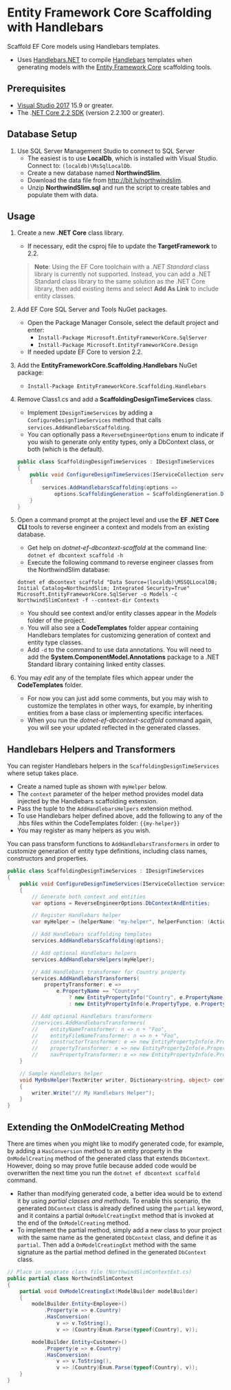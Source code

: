 # Entity Framework Core Scaffolding with Handlebars

Scaffold EF Core models using Handlebars templates.

- Uses [Handlebars.NET](https://github.com/rexm/Handlebars.Net) to compile [Handlebars](http://handlebarsjs.com) templates when generating models with the [Entity Framework Core](https://github.com/aspnet/EntityFrameworkCore) scaffolding tools.
 
## Prerequisites

- [Visual Studio 2017](https://www.visualstudio.com/downloads/) 15.9 or greater.
- The .[NET Core 2.2 SDK](https://www.microsoft.com/net/download/core) (version 2.2.100 or greater).

## Database Setup

1. Use SQL Server Management Studio to connect to SQL Server
    - The easiest is to use **LocalDb**, which is installed with Visual Studio.  
    Connect to: `(localdb)\MsSqlLocalDb`.
    - Create a new database named **NorthwindSlim**.
    - Download the data file from <http://bit.ly/northwindslim>.
    - Unzip **NorthwindSlim.sql** and run the script to create tables and populate them with data.

## Usage

1. Create a new **.NET Core** class library.
    - If necessary, edit the csproj file to update the **TargetFramework** to 2.2.

    > **Note**: Using the EF Core toolchain with a _.NET Standard_ class library is currently not supported. Instead, you can add a .NET Standard class library to the same solution as the .NET Core library, then add existing items and select **Add As Link** to include entity classes.

2. Add EF Core SQL Server and Tools NuGet packages.  
    - Open the Package Manager Console, select the default project and enter:
        + `Install-Package Microsoft.EntityFrameworkCore.SqlServer`
        + `Install-Package Microsoft.EntityFrameworkCore.Design`
    - If needed update EF Core to version 2.2.

3. Add the **EntityFrameworkCore.Scaffolding.Handlebars** NuGet package:
    - `Install-Package EntityFrameworkCore.Scaffolding.Handlebars`

4. Remove Class1.cs and add a **ScaffoldingDesignTimeServices** class.
    - Implement `IDesignTimeServices` by adding a `ConfigureDesignTimeServices` method
      that calls `services.AddHandlebarsScaffolding`.
    - You can optionally pass a `ReverseEngineerOptions` enum to indicate if you wish 
      to generate only entity types, only a DbContext class, or both (which is the default).

    ```csharp
    public class ScaffoldingDesignTimeServices : IDesignTimeServices
    {
        public void ConfigureDesignTimeServices(IServiceCollection services)
        {
            services.AddHandlebarsScaffolding(options =>
                options.ScaffoldingGeneration = ScaffoldingGeneration.DbContextAndEntities);
        }
    }
    ```

5. Open a command prompt at the project level and use the **EF .NET Core CLI** tools to reverse engineer a context and models from an existing database.
    - Get help on _dotnet-ef-dbcontext-scaffold_ at the command line: `dotnet ef dbcontext scaffold -h`
    - Execute the following command to reverse engineer classes from the NorthwindSlim database:

    ```
    dotnet ef dbcontext scaffold "Data Source=(localdb)\MSSQLLocalDB; Initial Catalog=NorthwindSlim; Integrated Security=True" Microsoft.EntityFrameworkCore.SqlServer -o Models -c NorthwindSlimContext -f --context-dir Contexts
    ```

    - You should see context and/or entity classes appear in the _Models_ folder of the project.
    - You will also see a **CodeTemplates** folder appear containing Handlebars templates for customizing generation of context and entity type classes.
    - Add `-d` to the command to use data annotations. You will need to add the **System.ComponentModel.Annotations** package to a .NET Standard library containing linked entity classes.

6. You may _edit_ any of the template files which appear under the **CodeTemplates** folder.
    - For now you can just add some comments, but you may wish to customize the templates in other ways, for example, by inheriting entities from a base class or implementing
    specific interfaces.
    - When you run the _dotnet-ef-dbcontext-scaffold_ command again, you will see your updated reflected in the generated classes.

## Handlebars Helpers and Transformers

You can register Handlebars helpers in the `ScaffoldingDesignTimeServices` where setup takes place.
- Create a named tuple as shown with `myHelper` below.
- The `context` parameter of the helper method provides model data injected by the Handlebars scaffolding extension.
- Pass the tuple to the `AddHandlebarsHelpers` extension method.
- To use Handlebars helper defined above, add the following to any of the .hbs files within the CodeTemplates folder: `{{my-helper}}`
- You may register as many helpers as you wish.

You can pass transform functions to `AddHandlebarsTransformers` in order to customize generation of entity type definitions, including class names, constructors and properties.

```csharp
public class ScaffoldingDesignTimeServices : IDesignTimeServices
{
    public void ConfigureDesignTimeServices(IServiceCollection services)
    {
        // Generate both context and entities
        var options = ReverseEngineerOptions.DbContextAndEntities;

        // Register Handlebars helper
        var myHelper = (helperName: "my-helper", helperFunction: (Action<TextWriter, Dictionary<string, object>, object[]>) MyHbsHelper);

        // Add Handlebars scaffolding templates
        services.AddHandlebarsScaffolding(options);

        // Add optional Handlebars helpers
        services.AddHandlebarsHelpers(myHelper);

        // Add Handlebars transformer for Country property
        services.AddHandlebarsTransformers(
            propertyTransformer: e =>
                e.PropertyName == "Country"
                    ? new EntityPropertyInfo("Country", e.PropertyName)
                    : new EntityPropertyInfo(e.PropertyType, e.PropertyName));

        // Add optional Handlebars transformers
        //services.AddHandlebarsTransformers(
        //    entityNameTransformer: n => n + "Foo",
        //    entityFileNameTransformer: n => n + "Foo",
        //    constructorTransformer: e => new EntityPropertyInfo(e.PropertyType + "Foo", e.PropertyName + "Foo"),
        //    propertyTransformer: e => new EntityPropertyInfo(e.PropertyType, e.PropertyName + "Foo"),
        //    navPropertyTransformer: e => new EntityPropertyInfo(e.PropertyType + "Foo", e.PropertyName + "Foo"));
    }

    // Sample Handlebars helper
    void MyHbsHelper(TextWriter writer, Dictionary<string, object> context, object[] parameters)
    {
        writer.Write("// My Handlebars Helper");
    }
}
```

## Extending the OnModelCreating Method

There are times when you might like to modify generated code, for example, by adding a `HasConversion` method to an entity property in the `OnModelCreating` method of the generated class that extends `DbContext`. However, doing so may prove futile because added code would be overwritten the next time you run the `dotnet ef dbcontext scaffold` command.
- Rather than modifying generated code, a better idea would be to extend it by using _partial classes and methods_. To enable this scenario, the generated `DbContext` class is already defined using the `partial` keyword, and it contains a partial `OnModelCreatingExt` method that is invoked at the end of the `OnModelCreating` method.
- To implement the partial method, simply add a new class to your project with the same name as the generated `DbContext` class, and define it as `partial`. Then add a `OnModelCreatingExt` method with the same signature as the partial method defined in the generated `DbContext` class.

```csharp
// Place in separate class file (NorthwindSlimContextExt.cs)
public partial class NorthwindSlimContext
{
    partial void OnModelCreatingExt(ModelBuilder modelBuilder)
    {
        modelBuilder.Entity<Employee>()
            .Property(e => e.Country)
            .HasConversion(
                v => v.ToString(),
                v => (Country)Enum.Parse(typeof(Country), v));

        modelBuilder.Entity<Customer>()
            .Property(e => e.Country)
            .HasConversion(
                v => v.ToString(),
                v => (Country)Enum.Parse(typeof(Country), v));
    }
}
```
